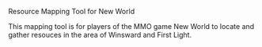Resource Mapping Tool for New World

This mapping tool is for players of the MMO game New World to locate and gather resouces in the area of Winsward and First Light. 
